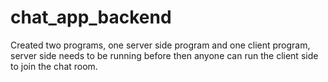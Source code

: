 # chat_app_backend
Created two programs, one server side program and one client program, server side needs to be running before then anyone can run the client side to join the chat room.
